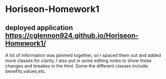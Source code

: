 # Horiseon-Homework1


## deployed application  https://cglennon924.github.io/Horiseon-Homework1/

A lot of information was jammed together, so I spaced them out and added more classes for clarity. I also put in some editing notes to show these changes and breakes in the html. Some the different classes include: benefits,values,etc.
